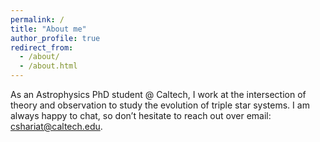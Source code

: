 ```yaml
---
permalink: /
title: "About me"
author_profile: true
redirect_from: 
  - /about/
  - /about.html
---
```


As an Astrophysics PhD student @ Caltech, I work at the intersection of theory and observation to study the evolution of triple star systems. I am always happy to chat, so don’t hesitate to reach out over email: cshariat@caltech.edu.

